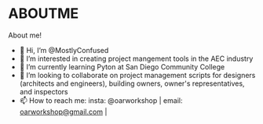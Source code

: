 # ABOUTME
About me!
- 👋 Hi, I’m @MostlyConfused
- 👀 I’m interested in creating project mangement tools in the AEC industry
- 🌱 I’m currently learning Pyton at San Diego Community College
- 💞️ I’m looking to collaborate on project management scripts for designers (architects and engineers), building owners, owner's representatives, and inspectors
- 📫 How to reach me: insta: @oarworkshop | email: oarworkshop@gmail.com |
